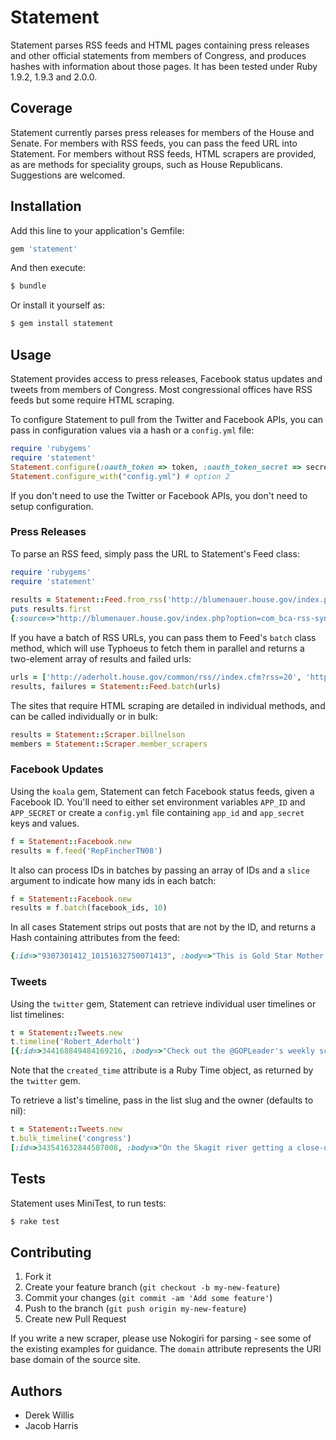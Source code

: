 # Statement

Statement parses RSS feeds and HTML pages containing press releases and other official statements from members of Congress, and produces hashes with information about those pages. It has been tested under Ruby 1.9.2, 1.9.3 and 2.0.0.

## Coverage

Statement currently parses press releases for members of the House and Senate. For members with RSS feeds, you can pass the feed URL into Statement. For members without RSS feeds, HTML scrapers are provided, as are methods for speciality groups, such as House Republicans. Suggestions are welcomed.

## Installation

Add this line to your application's Gemfile:

```ruby
gem 'statement'
```

And then execute:

```sh
$ bundle
```

Or install it yourself as:

```sh
$ gem install statement
```

## Usage

Statement provides access to press releases, Facebook status updates and tweets from members of Congress. Most congressional offices have RSS feeds but some require HTML scraping. 

To configure Statement to pull from the Twitter and Facebook APIs, you can pass in configuration values via a hash or a `config.yml` file:

```ruby
require 'rubygems'
require 'statement'
Statement.configure(:oauth_token => token, :oauth_token_secret => secret, ...) # option 1
Statement.configure_with("config.yml") # option 2
```

If you don't need to use the Twitter or Facebook APIs, you don't need to setup configuration.

### Press Releases

To parse an RSS feed, simply pass the URL to Statement's Feed class:

```ruby
require 'rubygems'
require 'statement'
    
results = Statement::Feed.from_rss('http://blumenauer.house.gov/index.php?option=com_bca-rss-syndicator&feed_id=1')
puts results.first
{:source=>"http://blumenauer.house.gov/index.php?option=com_bca-rss-syndicator&feed_id=1", :url=>"http://blumenauer.house.gov/index.php?option=com_content&amp;view=article&amp;id=2203:blumenauer-qwe-need-a-national-system-that-speaks-to-the-transportation-challenges-of-todayq&amp;catid=66:2013-press-releases", :title=>"Blumenauer: &quot;We need a national system that speaks to the transportation challenges of ...", :date=>#<Date: 2013-04-24 ((2456407j,0s,0n),+0s,2299161j)>, :domain=>"blumenauer.house.gov"}
```

If you have a batch of RSS URLs, you can pass them to Feed's `batch` class method, which will use Typhoeus to fetch them in parallel and returns a two-element array of results and failed urls:

```ruby
urls = ['http://aderholt.house.gov/common/rss//index.cfm?rss=20', 'http://andrews.house.gov/rss.xml', "http://alexander.house.gov/common/rss/?rss=24", "http://amash.house.gov/rss.xml"]
results, failures = Statement::Feed.batch(urls)
```

The sites that require HTML scraping are detailed in individual methods, and can be called individually or in bulk:

```ruby
results = Statement::Scraper.billnelson
members = Statement::Scraper.member_scrapers
```

### Facebook Updates

Using the `koala` gem, Statement can fetch Facebook status feeds, given a Facebook ID. You'll need to either set environment variables `APP_ID` and `APP_SECRET` or create a `config.yml` file containing `app_id` and `app_secret` keys and values.

```ruby
f = Statement::Facebook.new
results = f.feed('RepFincherTN08')
```

It also can process IDs in batches by passing an array of IDs and a `slice` argument to indicate how many ids in each batch:

```ruby
f = Statement::Facebook.new
results = f.batch(facebook_ids, 10)
```

In all cases Statement strips out posts that are not by the ID, and returns a Hash containing attributes from the feed:

```ruby
{:id=>"9307301412_10151632750071413", :body=>"This is Gold Star Mother Larraine McGee whose son, Christopher Everett, Army National Guard, was killed in action September 2005. Precious family.", :link=>"http://www.facebook.com/photo.php?fbid=10151632750021413&set=a.118418671412.133511.9307301412&type=1&relevant_count=1", :title=>nil, :type=>"photo", :status_type=>"added_photos", :created_time=>#<DateTime: 2013-05-28T14:49:08+00:00 ((2456441j,53348s,0n),+0s,2299161j)>, :updated_time=>#<DateTime: 2013-05-28T17:41:37+00:00 ((2456441j,63697s,0n),+0s,2299161j)>, :facebook_id=>"9307301412"}
```

### Tweets

Using the `twitter` gem, Statement can retrieve individual user timelines or list timelines:

```ruby
t = Statement::Tweets.new
t.timeline('Robert_Aderholt')
[{:id=>344168849484169216, :body=>"Check out the @GOPLeader's weekly schedule for the House this week. http://t.co/mh3FZnK4a8", :link=>"http://majorityleader.gov/floor/weekly.html", :in_reply_to_screen_name=>nil, :total_tweets=>699, :created_time=>2013-06-10 15:07:02 -0400, :retweets=>0, :favorites=>0, :screen_name=>"Robert_Aderholt"}...]
```
Note that the `created_time` attribute is a Ruby Time object, as returned by the `twitter` gem.

To retrieve a list's timeline, pass in the list slug and the owner (defaults to nil):

```ruby
t = Statement::Tweets.new
t.bulk_timeline('congress')
[:id=>343541632844587008, :body=>"On the Skagit river getting a close-up view of the bridge repairs. http://t.co/SMsdwiFaR6", :link=>nil, :in_reply_to_screen_name=>nil, :total_tweets=>226, :created_time=>2013-06-08 21:34:42 -0400, :retweets=>1, :favorites=>2, :screen_name=>"RepDelBene"}..]
```

## Tests

Statement uses MiniTest, to run tests:

```sh
$ rake test
```

## Contributing

1. Fork it
2. Create your feature branch (`git checkout -b my-new-feature`)
3. Commit your changes (`git commit -am 'Add some feature'`)
4. Push to the branch (`git push origin my-new-feature`)
5. Create new Pull Request

If you write a new scraper, please use Nokogiri for parsing - see some of the existing examples for guidance. The ``domain`` attribute represents the URI base domain of the source site.

## Authors

* Derek Willis
* Jacob Harris

